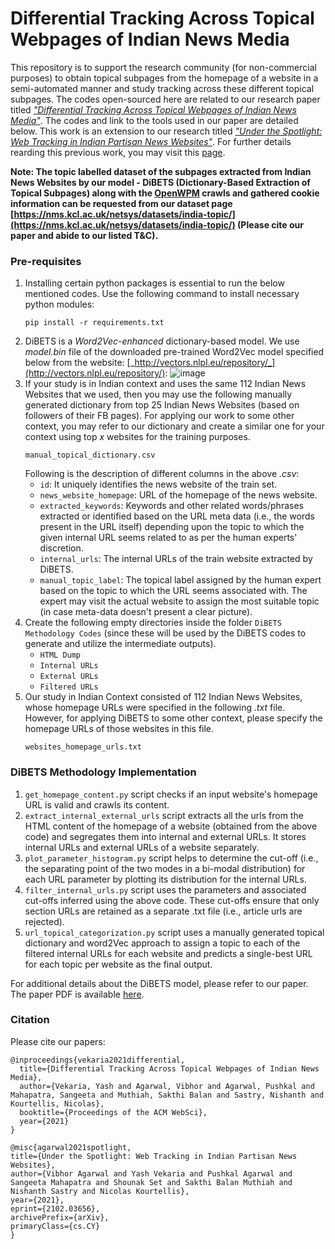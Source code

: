 # Differential Tracking Across Topical Webpages of Indian News Media

This repository is to support the research community (for non-commercial purposes) to obtain topical subpages from the homepage of a website in a semi-automated manner and study tracking across these different topical subpages. The codes open-sourced here are related to our research paper titled [_"Differential Tracking Across Topical Webpages of Indian News Media"_](https://nms.kcl.ac.uk/netsys/datasets/india-topic/). The codes and link to the tools used in our paper are detailed below. This work is an extension to our research titled [_"Under the Spotlight: Web Tracking in Indian Partisan News Websites"_](https://arxiv.org/pdf/2102.03656.pdf). For further details rearding this previous work, you may visit this [page](https://nms.kcl.ac.uk/netsys/datasets/india-tracking/).


**Note: The topic labelled dataset of the subpages extracted from Indian News Websites by our model - DiBETS (Dictionary-Based Extraction of Topical Subpages) along with the [OpenWPM](https://github.com/mozilla/OpenWPM) crawls and gathered cookie information can be requested from our dataset page [https://nms.kcl.ac.uk/netsys/datasets/india-topic/](https://nms.kcl.ac.uk/netsys/datasets/india-topic/) (Please cite our paper and abide to our listed T&C).**


### Pre-requisites
1. Installing certain python packages is essential to run the below mentioned codes. Use the following command to install necessary python modules:
   ```
   pip install -r requirements.txt
   ```
2. DiBETS is a _Word2Vec-enhanced_ dictionary-based model. We use _model.bin_ file of the downloaded pre-trained Word2Vec model specified below from the website: [_http://vectors.nlpl.eu/repository/_](http://vectors.nlpl.eu/repository/):
   ![image](https://user-images.githubusercontent.com/30694521/115953533-aebf6680-a509-11eb-9ada-b9d2a4f23f75.png)
3. If your study is in Indian context and uses the same 112 Indian News Websites that we used, then you may use the following manually generated dictionary from top 25 Indian News Websites (based on followers of their FB pages). For applying our work to some other context, you may refer to our dictionary and create a similar one for your context using top _x_ websites for the training purposes.
   ```
   manual_topical_dictionary.csv
   ```
   Following is the description of different columns in the above _.csv_:
   - `id`: It uniquely identifies the news website of the train set.
   - `news_website_homepage`: URL of the homepage of the news website.
   - `extracted_keywords`: Keywords and other related words/phrases extracted or identified based on the URL meta data (i.e., the words present in the URL itself) depending upon the topic to which the given internal URL seems related to as per the human experts' discretion.
   - `internal_urls`: The internal URLs of the train website extracted by DiBETS.
   - `manual_topic_label`: The topical label assigned by the human expert based on the topic to which the URL seems associated with. The expert may visit the actual website to assign the most suitable topic (in case meta-data doesn't present a clear picture).
4. Create the following empty directories inside the folder `DiBETS Methodology Codes` (since these will be used by the DiBETS codes to generate and utilize the intermediate outputs).
   * `HTML Dump`
   * `Internal URLs`
   * `External URLs`
   * `Filtered URLs`
5. Our study in Indian Context consisted of 112 Indian News Websites, whose homepage URLs were specified in the following _.txt_ file. However, for applying DiBETS to some other context, please specify the homepage URLs of those websites in this file.
   ```
   websites_homepage_urls.txt
   ```
   
   
### DiBETS Methodology Implementation
1. `get_homepage_content.py` script checks if an input website's homepage URL is valid and crawls its content.
2. `extract_internal_external_urls` script extracts all the urls from the HTML content of the homepage of a website (obtained from the above code) and segregates them into internal and external URLs. It stores internal URLs and external URLs of a website separately.
3. `plot_parameter_histogram.py` script helps to determine the cut-off (i.e., the separating point of the two modes in a bi-modal distribution) for each URL parameter by plotting its distribution for the internal URLs.
4. `filter_internal_urls.py` script uses the parameters and associated cut-offs inferred using the above code. These cut-offs ensure that only section URLs are retained as a separate .txt file (i.e., article urls are rejected).
5. `url_topical_categorization.py` script uses a manually generated topical dictionary and word2Vec approach to assign a topic to each of the filtered internal URLs for each website and predicts a single-best URL for each topic per website as the final output.

For additional details about the DiBETS model, please refer to our paper. The paper PDF is available [here](https://arxiv.org/pdf/2103.04442.pdf).

### Citation
Please cite our papers:
```
@inproceedings{vekaria2021differential,
  title={Differential Tracking Across Topical Webpages of Indian News Media},
  author={Vekaria, Yash and Agarwal, Vibhor and Agarwal, Pushkal and Mahapatra, Sangeeta and Muthiah, Sakthi Balan and Sastry, Nishanth and Kourtellis, Nicolas},
  booktitle={Proceedings of the ACM WebSci},
  year={2021}
}
```
```
@misc{agarwal2021spotlight,
title={Under the Spotlight: Web Tracking in Indian Partisan News Websites}, 
author={Vibhor Agarwal and Yash Vekaria and Pushkal Agarwal and Sangeeta Mahapatra and Shounak Set and Sakthi Balan Muthiah and Nishanth Sastry and Nicolas Kourtellis},
year={2021},
eprint={2102.03656},
archivePrefix={arXiv},
primaryClass={cs.CY}
}
```
